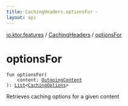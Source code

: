 ```yaml
---
title: CachingHeaders.optionsFor - 
layout: api
---
```


<div class='api-docs-breadcrumbs'><a href="../index.html">io.ktor.features</a> / <a href="index.html">CachingHeaders</a> / <a href="./options-for.html">optionsFor</a></div>

# optionsFor

<div class="signature"><code><span class="keyword">fun </span><span class="identifier">optionsFor</span><span class="symbol">(</span><br/>&nbsp;&nbsp;&nbsp;&nbsp;<span class="parameterName" id="io.ktor.features.CachingHeaders$optionsFor(io.ktor.http.content.OutgoingContent)/content">content</span><span class="symbol">:</span>&nbsp;<a href="../../io.ktor.http.content/-outgoing-content/index.html"><span class="identifier">OutgoingContent</span></a><br/><span class="symbol">)</span><span class="symbol">: </span><a href="https://kotlinlang.org/api/latest/jvm/stdlib/kotlin.collections/-list/index.html"><span class="identifier">List</span></a><span class="symbol">&lt;</span><a href="../../io.ktor.http.content/-caching-options/index.html"><span class="identifier">CachingOptions</span></a><span class="symbol">&gt;</span></code></div>

Retrieves caching options for a given content

